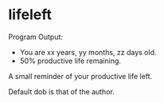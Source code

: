 lifeleft
========

Program Output:  
- You are xx years, yy months, zz days old.  
- 50% productive life remaining.  

A small reminder of your productive life left.  

Default dob is that of the author.
